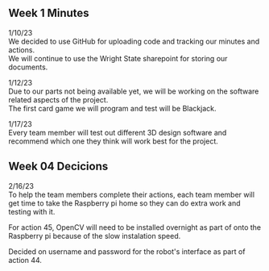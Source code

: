## Week 1 Minutes
1/10/23 <br />
We decided to use GitHub for uploading code and tracking our minutes and actions. <br />
We will continue to use the Wright State sharepoint for storing our documents. <br />

1/12/23 <br />
Due to our parts not being available yet, we will be working on the software related aspects of the project. <br />
The first card game we will program and test will be Blackjack. <br />

1/17/23 <br />
Every team member will test out different 3D design software and recommend which one they think will work best for the project. <br />

## Week 04 Decicions
2/16/23 <br />
To help the team members complete their actions, each team member will get time to take the Raspberry pi home so they can do extra work and testing with it. <br />

For action 45, OpenCV will need to be installed overnight as part of onto the Raspberry pi because of the slow instalation speed. <br />

Decided on username and password for the robot's interface as part of action 44. <br />
